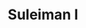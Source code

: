 ---
title: "Suleiman I"
alias: 
type: 
tags:
 - history
 - hungarian_history
 - turkish_invasion
created: 2023.01.09 09:15
created_by: Ádám
draft: true
---